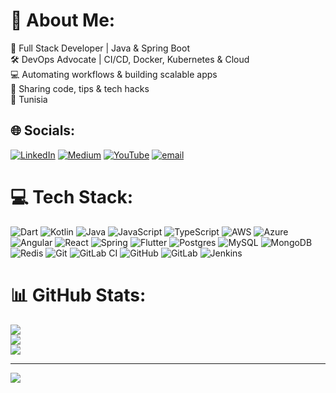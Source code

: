 # 💫 About Me:
🚀 Full Stack Developer | Java & Spring Boot<br>🛠️ DevOps Advocate | CI/CD, Docker, Kubernetes & Cloud<br>💻 Automating workflows & building scalable apps<br>🎥 Sharing code, tips & tech hacks<br>📍 Tunisia


## 🌐 Socials:
[![LinkedIn](https://img.shields.io/badge/LinkedIn-%230077B5.svg?logo=linkedin&logoColor=white)](https://linkedin.com/in/souhail-ben-brik/) [![Medium](https://img.shields.io/badge/Medium-12100E?logo=medium&logoColor=white)](https://medium.com/@benbriksouhail43) [![YouTube](https://img.shields.io/badge/YouTube-%23FF0000.svg?logo=YouTube&logoColor=white)](https://youtube.com/@codegleam) [![email](https://img.shields.io/badge/Email-D14836?logo=gmail&logoColor=white)](mailto:benbriksouhail43@gmail.com) 

# 💻 Tech Stack:
![Dart](https://img.shields.io/badge/dart-%230175C2.svg?style=for-the-badge&logo=dart&logoColor=white) ![Kotlin](https://img.shields.io/badge/kotlin-%237F52FF.svg?style=for-the-badge&logo=kotlin&logoColor=white) ![Java](https://img.shields.io/badge/java-%23ED8B00.svg?style=for-the-badge&logo=openjdk&logoColor=white) ![JavaScript](https://img.shields.io/badge/javascript-%23323330.svg?style=for-the-badge&logo=javascript&logoColor=%23F7DF1E) ![TypeScript](https://img.shields.io/badge/typescript-%23007ACC.svg?style=for-the-badge&logo=typescript&logoColor=white) ![AWS](https://img.shields.io/badge/AWS-%23FF9900.svg?style=for-the-badge&logo=amazon-aws&logoColor=white) ![Azure](https://img.shields.io/badge/azure-%230072C6.svg?style=for-the-badge&logo=microsoftazure&logoColor=white) ![Angular](https://img.shields.io/badge/angular-%23DD0031.svg?style=for-the-badge&logo=angular&logoColor=white) ![React](https://img.shields.io/badge/react-%2320232a.svg?style=for-the-badge&logo=react&logoColor=%2361DAFB) ![Spring](https://img.shields.io/badge/spring-%236DB33F.svg?style=for-the-badge&logo=spring&logoColor=white) ![Flutter](https://img.shields.io/badge/Flutter-%2302569B.svg?style=for-the-badge&logo=Flutter&logoColor=white) ![Postgres](https://img.shields.io/badge/postgres-%23316192.svg?style=for-the-badge&logo=postgresql&logoColor=white) ![MySQL](https://img.shields.io/badge/mysql-4479A1.svg?style=for-the-badge&logo=mysql&logoColor=white) ![MongoDB](https://img.shields.io/badge/MongoDB-%234ea94b.svg?style=for-the-badge&logo=mongodb&logoColor=white) ![Redis](https://img.shields.io/badge/redis-%23DD0031.svg?style=for-the-badge&logo=redis&logoColor=white) ![Git](https://img.shields.io/badge/git-%23F05033.svg?style=for-the-badge&logo=git&logoColor=white) ![GitLab CI](https://img.shields.io/badge/gitlab%20CI-%23181717.svg?style=for-the-badge&logo=gitlab&logoColor=white) ![GitHub](https://img.shields.io/badge/github-%23121011.svg?style=for-the-badge&logo=github&logoColor=white) ![GitLab](https://img.shields.io/badge/gitlab-%23181717.svg?style=for-the-badge&logo=gitlab&logoColor=white) ![Jenkins](https://img.shields.io/badge/jenkins-%232C5263.svg?style=for-the-badge&logo=jenkins&logoColor=white)
# 📊 GitHub Stats:
![](https://github-readme-stats.vercel.app/api?username=SOUHAILBENBRIK&theme=dark&hide_border=true&include_all_commits=false&count_private=true)<br/>
![](https://nirzak-streak-stats.vercel.app/?user=SOUHAILBENBRIK&theme=dark&hide_border=true)<br/>
![](https://github-readme-stats.vercel.app/api/top-langs/?username=SOUHAILBENBRIK&theme=dark&hide_border=true&include_all_commits=false&count_private=true&layout=compact)

---
[![](https://visitcount.itsvg.in/api?id=SOUHAILBENBRIK&icon=0&color=9)](https://visitcount.itsvg.in)

<!-- Proudly created with GPRM ( https://gprm.itsvg.in ) -->
